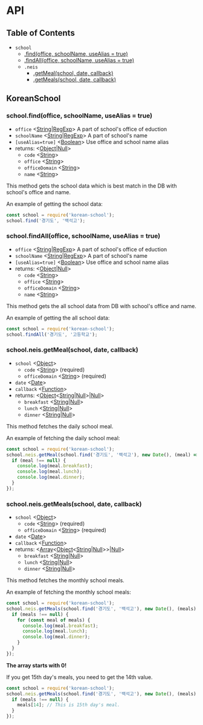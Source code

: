 # API

## Table of Contents

- `school`
  - [.find(office, schoolName, useAlias = true)](#schoolfindoffice-schoolname-useAlias-true)
  - [.findAll(office, schoolName, useAlias = true)](#schoolfindalloffice-schoolname-useAlias-true)
  - `.neis`
    - [.getMeal(school, date, callback)](#schoolneisgetmealschool-date-callback)
    - [.getMeals(school, date, callback)](#schoolneisgetmealsschool-date-callback)

## KoreanSchool

### school.find(office, schoolName, useAlias = true)

- `office` <[String]|[RegExp]> A part of school's office of eduction
- `schoolName` <[String]|[RegExp]> A part of school's name
- `[useAlias=true]` <[Boolean]> Use office and school name alias
- returns: <[Object]|[Null]>
  - `code` <[String]>
  - `office` <[String]>
  - `officeDomain` <[String]>
  - `name` <[String]>

This method gets the school data which is best match in the DB with school's office and name.

An example of getting the school data:

```javascript
const school = require('korean-school');
school.find('경기도', '백석고');
```

### school.findAll(office, schoolName, useAlias = true)

- `office` <[String]|[RegExp]> A part of school's office of eduction
- `schoolName` <[String]|[RegExp]> A part of school's name
- `[useAlias=true]` <[Boolean]> Use office and school name alias
- returns: <[Object]|[Null]>
  - `code` <[String]>
  - `office` <[String]>
  - `officeDomain` <[String]>
  - `name` <[String]>

This method gets the all school data from DB with school's office and name.

An example of getting the all school data:

```javascript
const school = require('korean-school');
school.findAll('경기도', '고등학교');
```

### school.neis.getMeal(school, date, callback)

- `school` <[Object]>
  - `code` <[String]> (required)
  - `officeDomain` <[String]> (required)
- `date` <[Date]>
- `callback` <[Function]>
- returns: <[Object]<[String]|[Null]>|[Null]>
  - `breakfast` <[String]|[Null]>
  - `lunch` <[String]|[Null]>
  - `dinner` <[String]|[Null]>

This method fetches the daily school meal.

An example of fetching the daily school meal:

```javascript
const school = require('korean-school');
school.neis.getMeal(school.find('경기도', '백석고'), new Date(), (meal) => {
  if (meal !== null) {
    console.log(meal.breakfast);
    console.log(meal.lunch);
    console.log(meal.dinner);
  }
});
```

### school.neis.getMeals(school, date, callback)

- `school` <[Object]>
  - `code` <[String]> (required)
  - `officeDomain` <[String]> (required)
- `date` <[Date]>
- `callback` <[Function]>
- returns: <[Array]<[Object]<[String]|[Null]>>|[Null]>
  - `breakfast` <[String]|[Null]>
  - `lunch` <[String]|[Null]>
  - `dinner` <[String]|[Null]>

This method fetches the monthly school meals.

An example of fetching the monthly school meals:

```javascript
const school = require('korean-school');
school.neis.getMeals(school.find('경기도', '백석고'), new Date(), (meals) => {
  if (meals !== null) {
    for (const meal of meals) {
      console.log(meal.breakfast);
      console.log(meal.lunch);
      console.log(meal.dinner);
    }
  }
});
```

**The array starts with 0!**

If you get 15th day's meals, you need to get the 14th value.

```javascript
const school = require('korean-school');
school.neis.getMeals(school.find('경기도', '백석고'), new Date(), (meals) => {
  if (meals !== null) {
    meals[14]; // This is 15th day's meal.
  }
});
```

[Array]: https://developer.mozilla.org/en-US/docs/Web/JavaScript/Reference/Global_Objects/Array "Array"
[Boolean]: https://developer.mozilla.org/en-US/docs/Web/JavaScript/Data_structures#Boolean_type "Boolean"
[Date]: https://developer.mozilla.org/en-US/docs/Web/JavaScript/Reference/Global_Objects/Date "Date"
[Function]: https://developer.mozilla.org/en-US/docs/Web/JavaScript/Reference/Global_Objects/Function "Function"
[Null]: https://developer.mozilla.org/en-US/docs/Web/JavaScript/Data_structures#Null_type "Null"
[Number]: https://developer.mozilla.org/en-US/docs/Web/JavaScript/Data_structures#Number_type "Number"
[Object]: https://developer.mozilla.org/en-US/docs/Web/JavaScript/Reference/Global_Objects/Object "Object"
[RegExp]: https://developer.mozilla.org/en-US/docs/Web/JavaScript/Reference/Global_Objects/RegExp "RegExp"
[String]: https://developer.mozilla.org/en-US/docs/Web/JavaScript/Data_structures#String_type "String"
